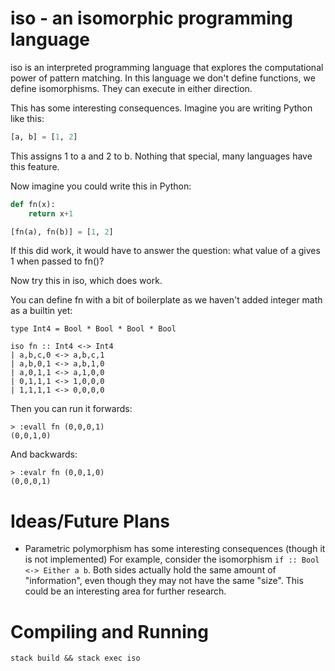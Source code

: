 # iso - an isomorphic programming language

iso is an interpreted programming language that explores the computational power of pattern matching.
In this language we don't define functions, we define isomorphisms. They can execute in either direction.

This has some interesting consequences. Imagine you are writing Python like this:

```python
[a, b] = [1, 2]
```

This assigns 1 to a and 2 to b. Nothing that special, many languages have this feature.

Now imagine you could write this in Python:

```python
def fn(x):
    return x+1

[fn(a), fn(b)] = [1, 2]
```

If this did work, it would have to answer the question: what value of a gives 1 when passed to fn()?

Now try this in iso, which does work.

You can define fn with a bit of boilerplate as we haven't added integer math as a builtin yet:
```
type Int4 = Bool * Bool * Bool * Bool

iso fn :: Int4 <-> Int4
| a,b,c,0 <-> a,b,c,1
| a,b,0,1 <-> a,b,1,0
| a,0,1,1 <-> a,1,0,0
| 0,1,1,1 <-> 1,0,0,0
| 1,1,1,1 <-> 0,0,0,0
```

Then you can run it forwards:
```
> :evall fn (0,0,0,1)
(0,0,1,0)
```

And backwards:
```
> :evalr fn (0,0,1,0)
(0,0,0,1)
```
# Ideas/Future Plans
- Parametric polymorphism has some interesting consequences (though it is not implemented)
For example, consider the isomorphism `if :: Bool <-> Either a b`. Both sides actually hold the same
amount of "information", even though they may not have the same "size". This could be an interesting
area for further research.

# Compiling and Running
```
stack build && stack exec iso
```
